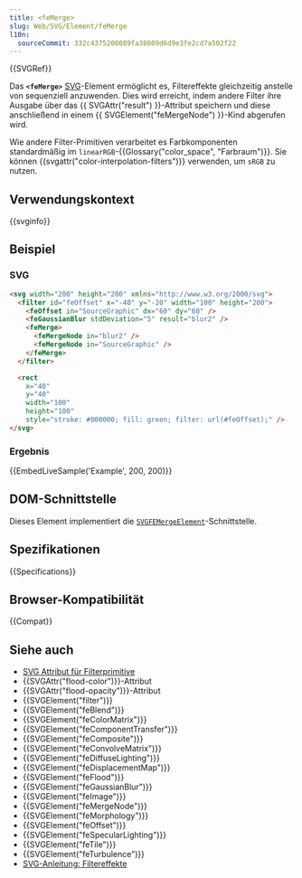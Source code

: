 ```yaml
---
title: <feMerge>
slug: Web/SVG/Element/feMerge
l10n:
  sourceCommit: 332c4375206089fa38609d6d9e3fe2cd7a502f22
---
```


{{SVGRef}}

Das **`<feMerge>`** [SVG](/de/docs/Web/SVG)-Element ermöglicht es, Filtereffekte gleichzeitig anstelle von sequenziell anzuwenden. Dies wird erreicht, indem andere Filter ihre Ausgabe über das {{ SVGAttr("result") }}-Attribut speichern und diese anschließend in einem {{ SVGElement("feMergeNode") }}-Kind abgerufen wird.

Wie andere Filter-Primitiven verarbeitet es Farbkomponenten standardmäßig im `linearRGB`-{{Glossary("color_space", "Farbraum")}}. Sie können {{svgattr("color-interpolation-filters")}} verwenden, um `sRGB` zu nutzen.

## Verwendungskontext

{{svginfo}}

## Beispiel

### SVG

```html
<svg width="200" height="200" xmlns="http://www.w3.org/2000/svg">
  <filter id="feOffset" x="-40" y="-20" width="100" height="200">
    <feOffset in="SourceGraphic" dx="60" dy="60" />
    <feGaussianBlur stdDeviation="5" result="blur2" />
    <feMerge>
      <feMergeNode in="blur2" />
      <feMergeNode in="SourceGraphic" />
    </feMerge>
  </filter>

  <rect
    x="40"
    y="40"
    width="100"
    height="100"
    style="stroke: #000000; fill: green; filter: url(#feOffset);" />
</svg>
```

### Ergebnis

{{EmbedLiveSample('Example', 200, 200)}}

## DOM-Schnittstelle

Dieses Element implementiert die [`SVGFEMergeElement`](/de/docs/Web/API/SVGFEMergeElement)-Schnittstelle.

## Spezifikationen

{{Specifications}}

## Browser-Kompatibilität

{{Compat}}

## Siehe auch

- [SVG Attribut für Filterprimitive](/de/docs/Web/SVG/Attribute#filters_attributes)
- {{SVGAttr("flood-color")}}-Attribut
- {{SVGAttr("flood-opacity")}}-Attribut
- {{SVGElement("filter")}}
- {{SVGElement("feBlend")}}
- {{SVGElement("feColorMatrix")}}
- {{SVGElement("feComponentTransfer")}}
- {{SVGElement("feComposite")}}
- {{SVGElement("feConvolveMatrix")}}
- {{SVGElement("feDiffuseLighting")}}
- {{SVGElement("feDisplacementMap")}}
- {{SVGElement("feFlood")}}
- {{SVGElement("feGaussianBlur")}}
- {{SVGElement("feImage")}}
- {{SVGElement("feMergeNode")}}
- {{SVGElement("feMorphology")}}
- {{SVGElement("feOffset")}}
- {{SVGElement("feSpecularLighting")}}
- {{SVGElement("feTile")}}
- {{SVGElement("feTurbulence")}}
- [SVG-Anleitung: Filtereffekte](/de/docs/Web/SVG/Tutorial/Filter_effects)
